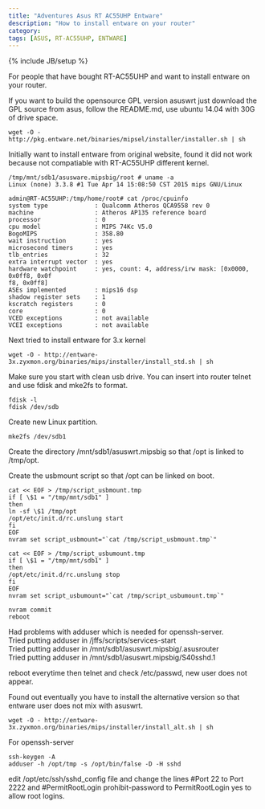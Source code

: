 ```yaml
---
title: "Adventures Asus RT AC55UHP Entware"
description: "How to install entware on your router"
category: 
tags: [ASUS, RT-AC55UHP, ENTWARE]
---
```

{% include JB/setup %}

For people that have bought RT-AC55UHP and want to install entware on your router.

If you want to build the opensource GPL version asuswrt just download the GPL source from asus, follow the README.md, use ubuntu 14.04 with 30G of drive space.

```
wget -O - http://pkg.entware.net/binaries/mipsel/installer/installer.sh | sh
```

Initially want to install entware from original website, found it did not work because not compatiable with RT-AC55UHP different kernel.

```
/tmp/mnt/sdb1/asusware.mipsbig/root # uname -a
Linux (none) 3.3.8 #1 Tue Apr 14 15:08:50 CST 2015 mips GNU/Linux

admin@RT-AC55UHP:/tmp/home/root# cat /proc/cpuinfo
system type             : Qualcomm Atheros QCA9558 rev 0
machine                 : Atheros AP135 reference board
processor               : 0
cpu model               : MIPS 74Kc V5.0
BogoMIPS                : 358.80
wait instruction        : yes
microsecond timers      : yes
tlb_entries             : 32
extra interrupt vector  : yes
hardware watchpoint     : yes, count: 4, address/irw mask: [0x0000, 0x0ff8, 0x0f
f8, 0x0ff8]
ASEs implemented        : mips16 dsp
shadow register sets    : 1
kscratch registers      : 0
core                    : 0
VCED exceptions         : not available
VCEI exceptions         : not available

```

Next tried to install entware for 3.x kernel

```
wget -O - http://entware-3x.zyxmon.org/binaries/mips/installer/install_std.sh | sh
```

Make sure you start with clean usb drive. You can insert into router telnet and use fdisk and mke2fs to format.  
```
fdisk -l
fdisk /dev/sdb
```

Create new Linux partition.
```
mke2fs /dev/sdb1
```

Create the directory /mnt/sdb1/asuswrt.mipsbig so that /opt is linked to /tmp/opt.

Create the usbmount script so that /opt can be linked on boot.

```
cat << EOF > /tmp/script_usbmount.tmp
if [ \$1 = "/tmp/mnt/sdb1" ]
then
ln -sf \$1 /tmp/opt
/opt/etc/init.d/rc.unslung start
fi
EOF
nvram set script_usbmount="`cat /tmp/script_usbmount.tmp`"

cat << EOF > /tmp/script_usbumount.tmp
if [ \$1 = "/tmp/mnt/sdb1" ]
then
/opt/etc/init.d/rc.unslung stop
fi
EOF
nvram set script_usbumount="`cat /tmp/script_usbumount.tmp`"

nvram commit 
reboot
```

Had problems with adduser which is needed for openssh-server.  
Tried putting adduser in /jffs/scripts/services-start  
Tried putting adduser in /mnt/sdb1/asuswrt.mipsbig/.asusrouter  
Tried putting adduser in /mnt/sdb1/asuswrt.mipsbig/S40sshd.1  

reboot everytime then telnet and check /etc/passwd, new user does not appear.

Found out eventually you have to install the alternative version so that entware user does not mix with asuswrt.

```
wget -O - http://entware-3x.zyxmon.org/binaries/mips/installer/install_alt.sh | sh
```

For openssh-server
```
ssh-keygen -A
adduser -h /opt/tmp -s /opt/bin/false -D -H sshd 
```
edit /opt/etc/ssh/sshd_config file and change the lines 
#Port 22 to Port 2222 
and 
#PermitRootLogin prohibit-password to PermitRootLogin yes 
to allow root logins.


